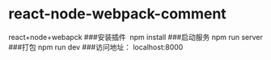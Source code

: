 # react-node-webpack-comment
react+node+webapck
###安装插件
  npm install
###启动服务
  npm run server
###打包
  npm run dev
###访问地址：
  localhost:8000
